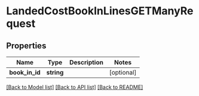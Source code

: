 # LandedCostBookInLinesGETManyRequest

## Properties
Name | Type | Description | Notes
------------ | ------------- | ------------- | -------------
**book_in_id** | **string** |  | [optional] 

[[Back to Model list]](../README.md#documentation-for-models) [[Back to API list]](../README.md#documentation-for-api-endpoints) [[Back to README]](../README.md)


